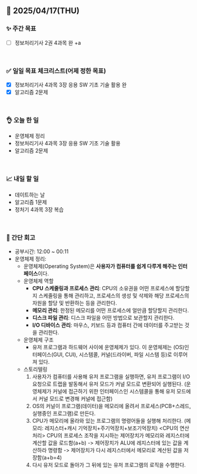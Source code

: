 ## 📅 2025/04/17(THU)


### ✨ 주간 목표

- [ ] 정보처리기사 2권 4과목 완 +a

<br/>

### ✅ 일일 목표 체크리스트(어제 정한 목표)

- [x] 정보처리기사 4과목 3장 응용 SW 기초 기술 활용 완
- [x] 알고리즘 2문제

<br/>

### 👌 오늘 한 일

- 운영체제 정리
- 정보처리기사 4과목 3장 응용 SW 기초 기술 활용
- 알고리즘 2문제

<br/>

### 📈 내일 할 일

- 데이트하는 날
- 알고리즘 1문제
- 정처기 4과목 3장 복습

  
<br/>

### 💭 간단 회고

- 공부시간: 12:00 ~ 00:11
- 운영체제 정리:
  - 운영체제(Operating System)은 **사용자가 컴퓨터를 쉽게 다루게 해주는 인터페이스**이다.
  - 운영체제 역할
    - **CPU 스케줄링과 프로세스 관리**: CPU의 소유권을 어떤 프로세스에 할당할지 스케줄링을 통해 관리하고, 프로세스의 생성 및 삭제와 해당 프로세스의 자원을 할당 및 반환하는 등을 관리한다.
    - **메모리 관리**: 한정된 메모리를 어떤 프로세스에 얼만큼 할당할지 관리한다.
    - **디스크 파일 관리**: 디스크 파일을 어떤 방법으로 보관할지 관리한다.
    - **I/O 디바이스 관리**: 마우스, 키보드 등과 컴퓨터 간에 데이터를 주고받는 것을 관리한다.
  - 운영체제 구조
    - 유저 프로그램과 하드웨어 사이에 운영체제가 있다. 이 운영체제는 (OS)인터페이스(GUI, CUI), 시스템콜, 커널(드라이버, 파일 시스템 등)로 이루어져 있다.
  - 스토리텔링
      1. 사용자가 컴퓨터를 사용해 유저 프로그램을 실행하면, 유저 프로그램이 I/O 요청으로 트랩을 발동해서 유저 모드가 커널 모드로 변환되어 실행된다. (운영체제가 커널에 접근하기 위한 인터페이스인 시스템콜을 통해 유저 모드에서 커널 모드로 변경해 커널에 접근함)
      2. OS의 커널이 프로그램(데이터)을 메모리에 올려서 프로세스(PCB+스레드, 실행중인 프로그램)로 만든다.
      3. CPU가 메모리에 올라와 있는 프로그램의 명령어들을 실행해 처리한다. (메모리: 레지스터+캐시 기억장치+주기억장치+보조기억장치)
         <CPU의 연산처리> CPU의 프로세스 조작을 지시하는 제어장치가 메모리와 레지스터에 계산할 값을 로드함(a+b) -> 제어장치가 ALU에 레지스터에 있는 값을 계산하라 명령함 -> 제어장치가 다시 레지스터에서 메모리로 계산된 값을 저장함(a+b=4)
      4. 다시 유저 모드로 돌아가 그 뒤에 있는 유저 프로그램의 로직을 수행한다.
   



